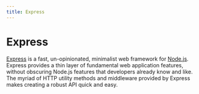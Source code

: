 ```yaml
---
title: Express
---
```


# Express

[Express](http://expressjs.com/en/index.html) is a fast, un-opinionated, minimalist web framework for [Node.js](/glossary/NODEJS.md). Express provides a thin layer of fundamental web application features, without obscuring Node.js features that developers already know and like. The myriad of HTTP utility methods and middleware provided by Express makes creating a robust API quick and easy.
